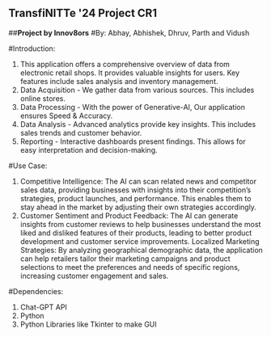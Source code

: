 ## TransfiNITTe '24 Project CR1
##**Project by Innov8ors**
#By: Abhay, Abhishek, Dhruv, Parth and Vidush

#Introduction:
1. This application offers a comprehensive overview of data from electronic retail shops. It provides valuable insights for users. Key features include sales analysis and inventory management.
2. Data Acquisition - We gather data from various sources. This includes online stores.
3. Data Processing - With the power of Generative-AI, Our application ensures Speed & Accuracy.
4. Data Analysis - Advanced analytics provide key insights. This includes sales trends and customer behavior.
5. Reporting - Interactive dashboards present findings. This allows for easy interpretation and decision-making.

#Use Case:
1. Competitive Intelligence: The AI can scan related news and competitor sales data, providing businesses with insights into their competition’s strategies, product launches, and performance. This enables them to stay ahead in the market by adjusting their own strategies accordingly.
2. Customer Sentiment and Product Feedback: The AI can generate insights from customer reviews to help businesses understand the most liked and disliked features of their products, leading to better product development and customer service improvements.
Localized Marketing Strategies: By analyzing geographical demographic data, the application can help retailers tailor their marketing campaigns and product selections to meet the preferences and needs of specific regions, increasing customer engagement and sales.

#Dependencies:
1. Chat-GPT API
2. Python
3. Python Libraries like Tkinter to make GUI
